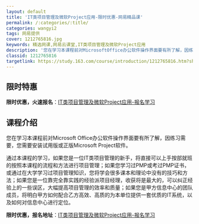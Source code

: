 ```yaml
---
layout: default
title: 'IT类项目管理及微软Project应用-限时优惠-网易精品课'
permalink: /:categories/:title/
categories: wangyi2
tags: 网易提供
cover: 1212765816.jpg
keywords: 精选网课,网易云课堂,IT类项目管理及微软Project应用
description: '您在学习本课程前对MicrosoftOffice办公软件操作界面要有所了解，因练习需要，您需要安装试用版或正版Micro'
classid: 1212765816
targetlink: https://study.163.com/course/introduction/1212765816.htm?share=1&shareId=1025206652&utm_campaign=share&utm_medium=iphoneShare&utm_source=&utm_u=1025206652
---
```


## 限时特惠

**限时优惠，火速报名**：[IT类项目管理及微软Project应用-报名学习](https://study.163.com/course/introduction/1212765816.htm?share=1&shareId=1025206652&utm_campaign=share&utm_medium=iphoneShare&utm_source=&utm_u=1025206652)

## 课程介绍

您在学习本课程前对Microsoft Office办公软件操作界面要有所了解，因练习需要，您需要安装试用版或正版Microsoft Project软件。

通过本课程的学习，如果您是一位IT类项目管理的新手，将直接可以上手按部就班的按照本课程的流程和方法进行项目管理；如果您学习过PMP或考过PMP证书，或通过在大学学习过项目管理知识，您将学会很多课本和理论中没有的技巧和方法；如果您是一位靠完全靠实践的经验派项目经理，收获将是最大的，可以纠正经验上的一些误区，大幅提高项目管理的效率和质量；如果您是甲方信息中心的团队成员，将明白甲方如何配合乙方高效、高质的为本单位提供一套优质的IT系统，以及如何对信息中心进行定位。

**限时优惠，报名地址**：[IT类项目管理及微软Project应用-报名学习](https://study.163.com/course/introduction/1212765816.htm?share=1&shareId=1025206652&utm_campaign=share&utm_medium=iphoneShare&utm_source=&utm_u=1025206652)

